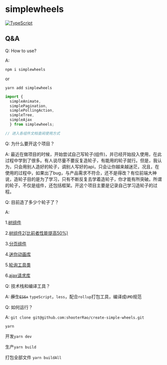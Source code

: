 # simplewheels

[![TypeScript](https://badges.frapsoft.com/typescript/version/typescript-next.svg?v=101)](https://github.com/ellerbrock/typescript-badges/)

## Q&A

Q: How to use?

A:

```
npm i simplewheels
```

or

```
yarn add simplewheels
```

```js
import {
  simpleAnimate,
  simplePagination,
  simplePollingAction,
  simpleTree,
  simpleAjax
  } from simplewheels;

// 进入各组件文档查阅使用方式
```

Q: 为什么要开这个项目？

A: 最近在做项目的时候，开始尝试自己写轮子(组件)，并已经开始投入使用，在此过程中学到了很多。有人说尽量不要反复造轮子，有能用的轮子就行。但是，我认为，只会用别人造好的轮子，调别人写好的api，只会让你越来越迷茫，况且，在使用的过程中，如果出了bug，与产品需求不符合，还不是得改？有位前端大神说，造轮子目的是为了学习，只有不断反复去学着造轮子，你才能有所突破。所谓的轮子，不仅是组件，还包括框架。开这个项目主要是记录自己学习造轮子的过程。

Q: 目前造了多少个轮子了？

A:

1.[树组件](https://github.com/shooterRao/create-simple-wheels/tree/master/src/Tree)

2.[树组件2(比前者性能提高50%)](https://github.com/shooterRao/create-simple-wheels/tree/master/src/Tree2)

3.[分页组件](https://github.com/shooterRao/create-simple-wheels/tree/master/src/Pagination)

4.[迷你动画库](https://github.com/shooterRao/create-simple-wheels/tree/master/src/Animate)

5.[轮询工具类](https://github.com/shooterRao/create-simple-wheels/tree/master/src/PollingAction)

6.[ajax请求库](https://github.com/shooterRao/create-simple-wheels/tree/master/src/Ajax)

Q: 技术栈和编译工具？

A: ~~原生`ES6+`~~ `typeScript`，`less`，配合`rollup`打包工具，编译成`UMD`规范

Q: 如何运行？

A: `git clone git@github.com:shooterRao/create-simple-wheels.git`

`yarn`

开发`yarn dev`

生产`yarn build`

打包全部文件 `yarn buildAll`
